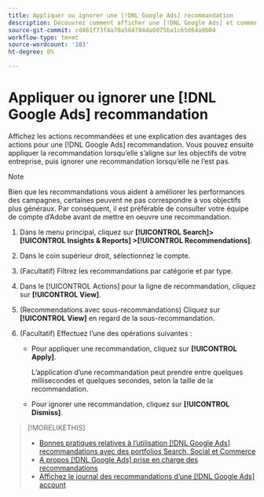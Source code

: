 ```yaml
---
title: Appliquer ou ignorer une [!DNL Google Ads] recommandation
description: Découvrez comment afficher une [!DNL Google Ads] et comment appliquer ou rejeter la recommandation.
source-git-commit: cd461f73f4a70a5647844a6075ba1c65d64a9b04
workflow-type: tm+mt
source-wordcount: '183'
ht-degree: 0%

---
```


# Appliquer ou ignorer une [!DNL Google Ads] recommandation

Affichez les actions recommandées et une explication des avantages des actions pour une [!DNL Google Ads] recommandation. Vous pouvez ensuite appliquer la recommandation lorsqu’elle s’aligne sur les objectifs de votre entreprise, puis ignorer une recommandation lorsqu’elle ne l’est pas.

>[!NOTE]
>
>Bien que les recommandations vous aident à améliorer les performances des campagnes, certaines peuvent ne pas correspondre à vos objectifs plus généraux. Par conséquent, il est préférable de consulter votre équipe de compte d’Adobe avant de mettre en oeuvre une recommandation.

1. Dans le menu principal, cliquez sur **[!UICONTROL Search]> [!UICONTROL Insights & Reports] >[!UICONTROL Recommendations]**.

1. Dans le coin supérieur droit, sélectionnez le compte.

1. (Facultatif) Filtrez les recommandations par catégorie et par type.

1. Dans le [!UICONTROL Actions] pour la ligne de recommandation, cliquez sur **[!UICONTROL View]**.

1. (Recommendations avec sous-recommandations) Cliquez sur **[!UICONTROL View]** en regard de la sous-recommandation.

1. (Facultatif) Effectuez l’une des opérations suivantes :

   * Pour appliquer une recommandation, cliquez sur **[!UICONTROL Apply]**.

      L’application d’une recommandation peut prendre entre quelques millisecondes et quelques secondes, selon la taille de la recommandation.

   * Pour ignorer une recommandation, cliquez sur **[!UICONTROL Dismiss]**.

>[!MORELIKETHIS]
>
>* [Bonnes pratiques relatives à l’utilisation [!DNL Google Ads] recommandations avec des portfolios Search, Social et Commerce](google-recommendation-best-practices.md)
>* [A propos [!DNL Google Ads] prise en charge des recommandations](google-recommendation-support.md)
>* [Affichez le journal des recommandations d’une [!DNL Google Ads] account](google-recommendation-view-log.md)

